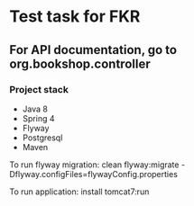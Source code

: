 # Test task for FKR
## For API documentation, go to org.bookshop.controller
### Project stack
* Java 8
* Spring 4
* Flyway
* Postgresql
* Maven

To run flyway migration: clean flyway:migrate -Dflyway.configFiles=flywayConfig.properties 

To run application: install tomcat7:run
